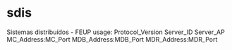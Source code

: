 # sdis
Sistemas distribuídos - FEUP
usage:  Protocol_Version Server_ID Server_AP MC_Address:MC_Port MDB_Address:MDB_Port MDR_Address:MDR_Port
